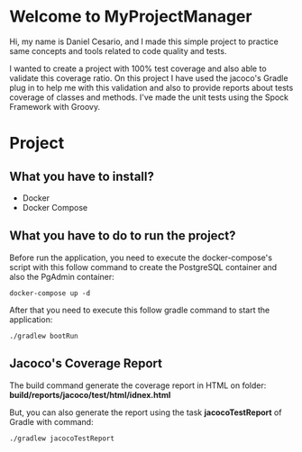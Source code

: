 # Welcome to MyProjectManager

Hi, my name is Daniel Cesario, and I made this simple project to practice same concepts and tools related to code
quality and tests.

I wanted to create a project with 100% test coverage and also able to validate this coverage ratio. On this project I
have used the jacoco's Gradle plug in to help me with this validation and also to provide reports about tests coverage
of classes and methods. I've made the unit tests using the Spock Framework with Groovy.

# Project

## What you have to install?

- Docker
- Docker Compose

## What you have to do to run the project?

Before run the application, you need to execute the docker-compose's script with this follow command to create the
PostgreSQL container and also the PgAdmin container:

    docker-compose up -d

After that you need to execute this follow gradle command to start the application:

    ./gradlew bootRun

## Jacoco's Coverage Report

The build command generate the coverage report in HTML on folder:
**build/reports/jacoco/test/html/idnex.html**

But, you can also generate the report using the task **jacocoTestReport** of Gradle with command:

    ./gradlew jacocoTestReport